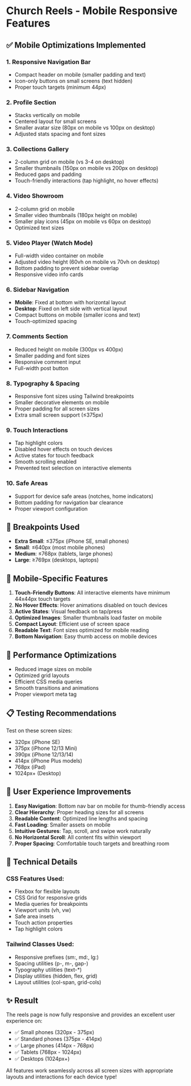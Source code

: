 # Church Reels - Mobile Responsive Features

## ✅ Mobile Optimizations Implemented

### 1. **Responsive Navigation Bar**
- Compact header on mobile (smaller padding and text)
- Icon-only buttons on small screens (text hidden)
- Proper touch targets (minimum 44px)

### 2. **Profile Section**
- Stacks vertically on mobile
- Centered layout for small screens
- Smaller avatar size (80px on mobile vs 100px on desktop)
- Adjusted stats spacing and font sizes

### 3. **Collections Gallery**
- 2-column grid on mobile (vs 3-4 on desktop)
- Smaller thumbnails (150px on mobile vs 200px on desktop)
- Reduced gaps and padding
- Touch-friendly interactions (tap highlight, no hover effects)

### 4. **Video Showroom**
- 2-column grid on mobile
- Smaller video thumbnails (180px height on mobile)
- Smaller play icons (45px on mobile vs 60px on desktop)
- Optimized text sizes

### 5. **Video Player (Watch Mode)**
- Full-width video container on mobile
- Adjusted video height (60vh on mobile vs 70vh on desktop)
- Bottom padding to prevent sidebar overlap
- Responsive video info cards

### 6. **Sidebar Navigation**
- **Mobile**: Fixed at bottom with horizontal layout
- **Desktop**: Fixed on left side with vertical layout
- Compact buttons on mobile (smaller icons and text)
- Touch-optimized spacing

### 7. **Comments Section**
- Reduced height on mobile (300px vs 400px)
- Smaller padding and font sizes
- Responsive comment input
- Full-width post button

### 8. **Typography & Spacing**
- Responsive font sizes using Tailwind breakpoints
- Smaller decorative elements on mobile
- Proper padding for all screen sizes
- Extra small screen support (≤375px)

### 9. **Touch Interactions**
- Tap highlight colors
- Disabled hover effects on touch devices
- Active states for touch feedback
- Smooth scrolling enabled
- Prevented text selection on interactive elements

### 10. **Safe Areas**
- Support for device safe areas (notches, home indicators)
- Bottom padding for navigation bar clearance
- Proper viewport configuration

## 📱 Breakpoints Used

- **Extra Small**: ≤375px (iPhone SE, small phones)
- **Small**: ≤640px (most mobile phones)
- **Medium**: ≤768px (tablets, large phones)
- **Large**: ≥769px (desktops, laptops)

## 🎨 Mobile-Specific Features

1. **Touch-Friendly Buttons**: All interactive elements have minimum 44x44px touch targets
2. **No Hover Effects**: Hover animations disabled on touch devices
3. **Active States**: Visual feedback on tap/press
4. **Optimized Images**: Smaller thumbnails load faster on mobile
5. **Compact Layout**: Efficient use of screen space
6. **Readable Text**: Font sizes optimized for mobile reading
7. **Bottom Navigation**: Easy thumb access on mobile devices

## 🚀 Performance Optimizations

- Reduced image sizes on mobile
- Optimized grid layouts
- Efficient CSS media queries
- Smooth transitions and animations
- Proper viewport meta tag

## 📋 Testing Recommendations

Test on these screen sizes:
- 320px (iPhone SE)
- 375px (iPhone 12/13 Mini)
- 390px (iPhone 12/13/14)
- 414px (iPhone Plus models)
- 768px (iPad)
- 1024px+ (Desktop)

## 🎯 User Experience Improvements

1. **Easy Navigation**: Bottom nav bar on mobile for thumb-friendly access
2. **Clear Hierarchy**: Proper heading sizes for all screens
3. **Readable Content**: Optimized line lengths and spacing
4. **Fast Loading**: Smaller assets on mobile
5. **Intuitive Gestures**: Tap, scroll, and swipe work naturally
6. **No Horizontal Scroll**: All content fits within viewport
7. **Proper Spacing**: Comfortable touch targets and breathing room

## 🔧 Technical Details

### CSS Features Used:
- Flexbox for flexible layouts
- CSS Grid for responsive grids
- Media queries for breakpoints
- Viewport units (vh, vw)
- Safe area insets
- Touch action properties
- Tap highlight colors

### Tailwind Classes Used:
- Responsive prefixes (sm:, md:, lg:)
- Spacing utilities (p-, m-, gap-)
- Typography utilities (text-*)
- Display utilities (hidden, flex, grid)
- Layout utilities (col-span, grid-cols)

## ✨ Result

The reels page is now fully responsive and provides an excellent user experience on:
- ✅ Small phones (320px - 375px)
- ✅ Standard phones (375px - 414px)
- ✅ Large phones (414px - 768px)
- ✅ Tablets (768px - 1024px)
- ✅ Desktops (1024px+)

All features work seamlessly across all screen sizes with appropriate layouts and interactions for each device type!